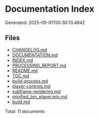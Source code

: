 # Documentation Index

Generated: 2025-09-01T00:30:13.484Z

## Files

- [CHANGELOG.md](CHANGELOG.md)
- [DOCUMENTATION.md](DOCUMENTATION.md)
- [INDEX.md](INDEX.md)
- [PROCESSING_REPORT.md](PROCESSING_REPORT.md)
- [README.md](README.md)
- [TOC.md](docs/TOC.md)
- [build-process.md](docs/build-process.md)
- [player-controls.md](docs/player-controls.md)
- [subframe-rendering.md](docs/subframe-rendering.md)
- [minified_bm_player.min.md](lib/minified_bm_player.min.md)
- [build.md](scripts/build.md)

Total: 11 documents
